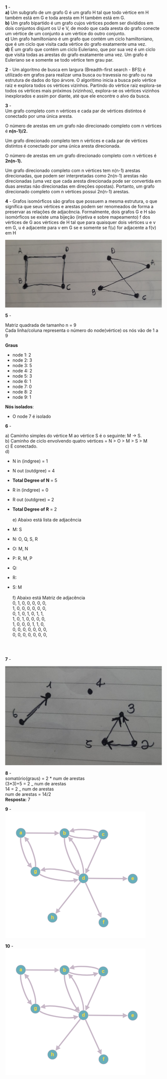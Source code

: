**1** - \
**a)** Um subgrafo de um grafo G é um grafo H tal que todo vértice em H também está em G e toda aresta em H também está em G.\
**b)** Um grafo bipartido é um grafo cujos vértices podem ser divididos em dois conjuntos disjunt os U e V, de modo que cada aresta do grafo conecte um vértice de um conjunto a um vértice do outro conjunto. \
**c)** Um grafo hamiltoniano é um grafo que contém um ciclo hamiltoniano, que é um ciclo que visita cada vértice do grafo exatamente uma vez. \
**d)** É um grafo que contém um ciclo Euleriano, que por sua vez é um ciclo que visita todas as arestas do grafo exatamente uma vez. Um grafo é Euleriano se e somente se todo vértice tem grau par.

**2** - Um algoritmo de busca em largura (Breadth-first search - BFS) é utilizado em grafos para realizar uma busca ou travessia no grafo ou na estrutura de dados do tipo árvore. O algoritimo inicia a busca pelo vértice raiz e explora todos os vértices vizinhos. Partindo do vértice raiz explora-se todos os vértices mais próximos (vizinhos), explora-se os vértices vizinhos inexplorados e assim por diante, até que ele encontre o alvo da busca.

**3** - \
Um grafo completo com n vértices e cada par de vértices distintos é conectado por uma única aresta.

O número de arestas em um grafo não direcionado completo com n vértices é **n(n-1)/2.**

Um grafo direcionado completo tem n vértices e cada par de vértices distintos é conectado por uma única aresta direcionada.

O número de arestas em um grafo direcionado completo com n vértices é **2n(n-1).**

Um grafo direcionado completo com n vértices tem n(n-1) arestas direcionadas, que podem ser interpretadas como 2n(n-1) arestas não direcionadas (uma vez que cada aresta direcionada pode ser convertida em duas arestas não direcionadas em direções opostas). Portanto, um grafo direcionado completo com n vértices possui 2n(n-1) arestas.

**4** - Grafos isomórficos são grafos que possuem a mesma estrutura, o que significa que seus vértices e arestas podem ser renomeados de forma a preservar as relações de adjacência. Formalmente, dois grafos G e H são isomórficos se existe uma bijeção (injetiva e sobre mapeamento) f dos vértices de G aos vértices de H tal que para quaisquer dois vértices u e v em G, u é adjacente para v em G se e somente se f(u) for adjacente a f(v) em H

![question4](./img/question4.jpg)

**5** -

Matriz quadrada de tamanho n = 9 \
Cada linha/coluna representa o número do node(vértice)
os nós vão de 1 a 9

**Graus**

- node 1: 2
- node 2: 3
- node 3: 5
- node 4: 2
- node 5: 3
- node 6: 1
- node 7: 0
- node 8: 2
- node 9: 1

**Nós isolados**:

- O node 7 é isolado

**6** -

a) Caminho simples do vértice M ao vértice S é o seguinte: M -> S.\
b) Caminho de ciclo envolvendo quatro vértices = N > O > M > S > M \
c) É conectado. \
d)

- N in (indgree) = 1
- N out (outdgree) = 4
- **Total Degree of N** = 5

- R in (indgree) = 0
- R out (outdgree) = 2
- **Total Degree of R** = 2
  <br>
  <br>
  e) Abaixo está  lista de adjacência 
- M: S
- N: O, Q, S, R
- O: M, N
- P: R, M, P
- Q:
- R:
- S: M
  <br>
  <br>
  f) Abaixo está Matriz de adjacência <br>
  0, 1, 0, 0, 0, 0, 0, <br>
  1, 0, 0, 0, 0, 0, 0, <br>
  0, 1, 0, 1, 0, 1, 1, <br>
  1, 0, 1, 0, 0, 0, 0, <br>
  1, 0, 0, 0, 1, 1, 0, <br>
  0, 0, 0, 0, 0, 0, 0, <br>
  0, 0, 0, 0, 0, 0, 0, <br>
<br>
<br>

**7** -

![question7](./img/question7.jpg)

**8** - \
somatório(graus) = 2 * num de arestas \
(3*3)+5 = 2 _ num de arestas \
14 = 2 _ num de arestas \
num de arestas = 14/2 \
**Resposta:** 7

**9** - \
![question9](./img/question9.png)

**10** - \
![question9](./img/question9.png)
